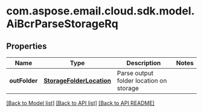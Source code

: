 
# com.aspose.email.cloud.sdk.model.AiBcrParseStorageRq

## Properties
Name | Type | Description | Notes
------------ | ------------- | ------------- | -------------
**outFolder** | [**StorageFolderLocation**](StorageFolderLocation.md) | Parse output folder location on storage              | 


[[Back to Model list]](README.md#documentation-for-models) [[Back to API list]](README.md#documentation-for-api-endpoints) [[Back to API README]](README.md)

